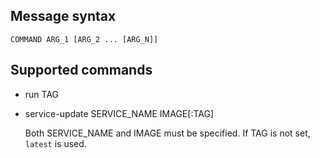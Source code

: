 ## Message syntax

    COMMAND ARG_1 [ARG_2 ... [ARG_N]]

## Supported commands

- run TAG
- service-update SERVICE_NAME IMAGE[:TAG]

    Both SERVICE_NAME and IMAGE must be specified. If TAG is not set, `latest` is used.
